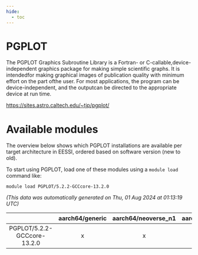 ```yaml
---
hide:
  - toc
---
```


PGPLOT
======


The PGPLOT Graphics Subroutine Library is a Fortran- or C-callable,device-independent graphics package for making simple scientific graphs. It is intendedfor making graphical images of publication quality with minimum effort on the part ofthe user. For most applications, the program can be device-independent, and the outputcan be directed to the appropriate device at run time.

https://sites.astro.caltech.edu/~tjp/pgplot/
# Available modules


The overview below shows which PGPLOT installations are available per target architecture in EESSI, ordered based on software version (new to old).

To start using PGPLOT, load one of these modules using a `module load` command like:

```shell
module load PGPLOT/5.2.2-GCCcore-13.2.0
```

*(This data was automatically generated on Thu, 01 Aug 2024 at 01:13:19 UTC)*  

| |aarch64/generic|aarch64/neoverse_n1|aarch64/neoverse_v1|x86_64/generic|x86_64/amd/zen2|x86_64/amd/zen3|x86_64/intel/haswell|x86_64/intel/skylake_avx512|
| :---: | :---: | :---: | :---: | :---: | :---: | :---: | :---: | :---: |
|PGPLOT/5.2.2-GCCcore-13.2.0|x|x|x|x|x|x|x|x|
